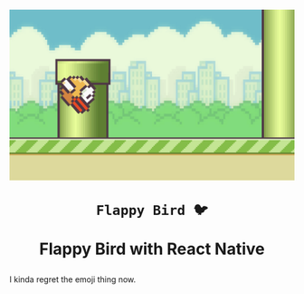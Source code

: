 <h1 align="center">

<p align="center">
  <img src="assets/icons/preview.jpeg"/>
</p>

    Flappy Bird 🐦

**Flappy Bird** with React Native
</h1>


I kinda regret the emoji thing now.
